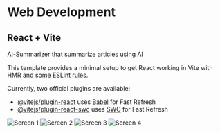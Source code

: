 # Web Development
## React + Vite

Ai-Summarizer that summarize articles using AI

This template provides a minimal setup to get React working in Vite with HMR and some ESLint rules.

Currently, two official plugins are available:

- [@vitejs/plugin-react](https://github.com/vitejs/vite-plugin-react/blob/main/packages/plugin-react/README.md) uses [Babel](https://babeljs.io/) for Fast Refresh
- [@vitejs/plugin-react-swc](https://github.com/vitejs/vite-plugin-react-swc) uses [SWC](https://swc.rs/) for Fast Refresh


![Screen 1](https://github.com/EizaldinTarik/Ai-Summarizer/assets/62310240/a88e25dd-7919-461b-b1c7-16c63351685d)
![Screen 2](https://github.com/EizaldinTarik/Ai-Summarizer/assets/62310240/f52ea37b-851d-425a-b7bd-da50f442da33)
![Screen 3](https://github.com/EizaldinTarik/Ai-Summarizer/assets/62310240/411f2b6d-b867-4101-b54b-b6d4fdf25465)
![Screen 4](https://github.com/EizaldinTarik/Ai-Summarizer/assets/62310240/9dd2dbc2-6677-4628-a78c-fb50490073e3)
